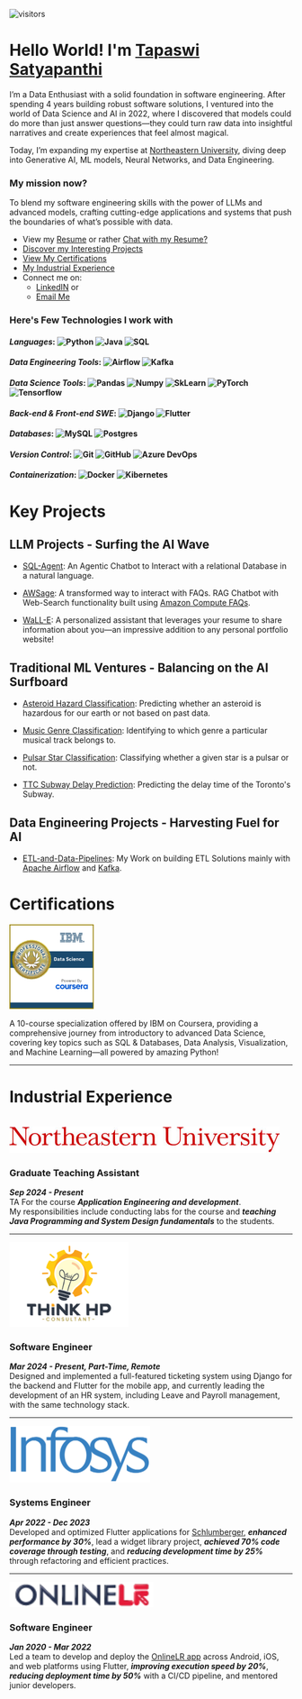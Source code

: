 ![visitors](https://visitor-badge.laobi.icu/badge?page_id=tapaswi-v-s.tapaswi-v-s)

# Hello World! I'm [Tapaswi Satyapanthi](https://www.linkedin.com/in/tapaswi-v-s/)


I’m a Data Enthusiast with a solid foundation in software engineering. After spending 4 years building robust software solutions, I ventured into the world of Data Science and AI in 2022, where I discovered that models could do more than just answer questions—they could turn raw data into insightful narratives and create experiences that feel almost magical.

Today, I’m expanding my expertise at [Northeastern University](https://northeastern.edu), diving deep into Generative AI, ML models, Neural Networks, and Data Engineering. 

### My mission now? 
To blend my software engineering skills with the power of LLMs and advanced models, crafting cutting-edge applications and systems that push the boundaries of what’s possible with data.

- View my [Resume](https://drive.google.com/file/d/1WZEBLgU-35Cxh5lSMcvmL92ytwuShmE6/view?usp=drive_link) or rather [Chat with my Resume?](https://tapaswi.streamlit.app/)
- [Discover my Interesting Projects](#key-projects)
- [View My Certifications](#certifications)
- [My Industrial Experience](#industrial-experience)
- Connect me on:
    - [LinkedIN](https://www.linkedin.com/in/tapaswi-v-s/) or
    - [Email Me](mailto://satyapanthi.t@northeastern.edu)

### Here's Few Technologies I work with

#### _Languages_: ![Python](https://img.shields.io/badge/Python-3776AB?logo=python&logoColor=white) ![Java](https://img.shields.io/badge/Java-ED8B00?logo=java&logoColor=white) ![SQL](https://img.shields.io/badge/SQL-black?logo=sql)

#### _Data Engineering Tools_: ![Airflow](https://img.shields.io/badge/airflow-black?logo=apacheairflow&logoColor=white) ![Kafka](https://img.shields.io/badge/kafka-black?logo=apachekafka&logoColor=white)

#### _Data Science Tools_:  ![Pandas](https://img.shields.io/badge/pandas-150458?logo=pandas&logoColor=white) ![Numpy](https://img.shields.io/badge/numpy-013243?logo=numpy&logoColor=white) ![SkLearn](https://img.shields.io/badge/SkLearn-F7931E?logo=scikitlearn&logoColor=white) ![PyTorch](https://img.shields.io/badge/Pytorch-EE4C2C?logo=pytorch&logoColor=white) ![Tensorflow](https://img.shields.io/badge/Tensorflow-FF6F00?logo=tensorflow&logoColor=white)

#### _Back-end & Front-end SWE_:  ![Django](https://img.shields.io/badge/DJango-092E20?logo=django&logoColor=white) ![Flutter](https://img.shields.io/badge/Flutter-02569B?logo=flutter&logoColor=white)

#### _Databases_:  ![MySQL](https://img.shields.io/badge/MySQL-4479A1?logo=mysql&logoColor=white) ![Postgres](https://img.shields.io/badge/Postgres-4169E1?logo=postgresql&logoColor=white)

#### _Version Control_:  ![Git](https://img.shields.io/badge/Git-F05032?logo=git&logoColor=white) ![GitHub](https://img.shields.io/badge/GitHub-181717?logo=github&logoColor=white) ![Azure DevOps](https://img.shields.io/badge/Azure_DevOps-181717?logo=azure&logoColor=white)

#### _Containerization_:  ![Docker](https://img.shields.io/badge/Docker-2496ED?logo=docker&logoColor=white) ![Kibernetes](https://img.shields.io/badge/Kubernetes-326CE5?logo=kubernetes&logoColor=white)


# Key Projects

## LLM Projects - Surfing the AI Wave
- [SQL-Agent](https://github.com/tapaswi-v-s/SQL-Agent): An Agentic Chatbot to Interact with a relational Database in a natural language.

- [AWSage](https://github.com/tapaswi-v-s/awsage): A transformed way to interact with FAQs. RAG Chatbot with Web-Search functionality built using [Amazon Compute FAQs](https://aws.amazon.com/ec2/faqs/).

- [WaLL-E](): A personalized assistant that leverages your resume to share information about you—an impressive addition to any personal portfolio website!

## Traditional ML Ventures - Balancing on the AI Surfboard
- [Asteroid Hazard Classification](https://github.com/tapaswi-v-s/data-science/tree/9fac4e9d1d992c94b68adfc8ff0205a405fb50fd/machine-learning/asteroid-hazard-classification): Predicting whether an asteroid is hazardous for our earth or not based on past data.
- [Music Genre Classification](https://github.com/tapaswi-v-s/data-science/tree/9fac4e9d1d992c94b68adfc8ff0205a405fb50fd/machine-learning/music-genre-classification): Identifying to which genre a particular musical track belongs to.

- [Pulsar Star Classification](https://github.com/tapaswi-v-s/data-science/tree/9fac4e9d1d992c94b68adfc8ff0205a405fb50fd/machine-learning/pulsar-star-classification): Classifying whether a given star is a pulsar or not.

- [TTC Subway Delay Prediction](https://github.com/tapaswi-v-s/data-science/tree/9fac4e9d1d992c94b68adfc8ff0205a405fb50fd/machine-learning/ttc-subway-delay-prediction): Predicting the delay time of the Toronto's Subway.

## Data Engineering Projects - Harvesting Fuel for AI
- [ETL-and-Data-Pipelines](https://github.com/tapaswi-v-s/ETL-and-Data-Pipelines): My Work on building ETL Solutions mainly with [Apache Airflow](https://airflow.apache.org/) and [Kafka](https://kafka.apache.org/).

# Certifications
<a href='https://coursera.org/verify/professional-cert/QKY3XXXGQ3PG'>
<img src="images/ibm-data-science-professional-certificate.png" alt="IBM Data Science" style="height:150px"></img>
</a>

A 10-course specialization offered by IBM on Coursera, providing a comprehensive journey from introductory to advanced Data Science, covering key topics such as SQL & Databases, Data Analysis, Visualization, and Machine Learning—all powered by amazing Python!

---

# Industrial Experience
<br>
<img src="images/neu.png" alt="Infosys Logo" style="height:auto; width=150px;"></img>

### Graduate Teaching Assistant
__*Sep 2024 - Present*__<br>
TA For the course *__Application Engineering and development__*.<br>
My responsibilities include conducting labs for the course and *__teaching Java Programming and System Design fundamentals__* to the students. 

---

<img src="images/ThinkHP.webp" alt="Infosys Logo" style="height:150px; width=auto;"></img>


### Software Engineer
__*Mar 2024 - Present, Part-Time, Remote*__<br>
Designed and implemented a full-featured ticketing system using Django for the backend and Flutter for the mobile app, and currently leading the development of an HR system, including Leave and Payroll management, with the same technology stack.

---

<img src="images/Infosys.png" alt="Infosys Logo" style="height:100px; width=auto;"></img>

### Systems Engineer 
_**Apr 2022 - Dec 2023**_<br>
Developed and optimized Flutter applications for [Schlumberger](https://www.slb.com/), *__enhanced performance by 30%__*, lead a widget library project, *__achieved 70% code coverage through testing__*, and __*reducing development time by 25%*__ through refactoring and efficient practices.

---

<img src="images/OnlineLR-logo.webp" alt="Infosys Logo" style="height:45px; width=auto;"></img>

### Software Engineer
_**Jan 2020 - Mar 2022**_<br>
Led a team to develop and deploy the [OnlineLR app](https://www.onlinelr.com/) across Android, iOS, and web platforms using Flutter, *__improving execution speed by 20%__*, *__reducing deployment time by 50%__* with a CI/CD pipeline, and mentored junior developers.